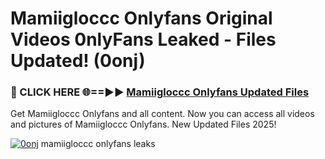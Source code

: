 # Mamiigloccc Onlyfans Original Videos 0nlyFans Leaked - Files Updated! (0onj)

<h3>🔴 CLICK HERE 🌐==►► <a href="https://tinyurl.com/2jnfzry5" rel="nofollow">Mamiigloccc Onlyfans Updated Files</a></h3>

Get Mamiigloccc Onlyfans and all content. Now you can access all videos and pictures of Mamiigloccc Onlyfans. New Updated Files 2025!

[![0onj](https://i.imgur.com/GyGTBgg.gif)](https://tinyurl.com/2jnfzry5)
mamiigloccc onlyfans leaks